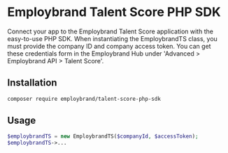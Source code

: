 # Employbrand Talent Score PHP SDK

Connect your app to the Employbrand Talent Score application with the easy-to-use PHP SDK. When instantiating the EmploybrandTS class, you must provide the company ID and company access token. You can get these credentials form in the Employbrand Hub under 'Advanced > Employbrand API > Talent Score'.  

## Installation
```bash
composer require employbrand/talent-score-php-sdk
```

## Usage
```php
$employbrandTS = new EmploybrandTS($companyId, $accessToken);
$employbrandTS->...
```

